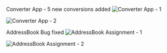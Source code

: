 Converter App - 5 new conversions added
![Converter App - 1](https://user-images.githubusercontent.com/94943625/146572410-69574124-53d9-4612-a638-25cda92c5928.png)


![Converter App - 2](https://user-images.githubusercontent.com/94943625/146572413-a5f81b10-8f33-4e9b-83ee-48011a0f9905.png)


AddressBook Bug fixed
![AddressBook Assignment - 1](https://user-images.githubusercontent.com/94943625/146572457-360a321c-89f5-4b08-80c1-bc8eef797c67.png)


![AddressBook Assignment - 2](https://user-images.githubusercontent.com/94943625/146572462-8d53b729-a150-4064-b890-cb27174457d6.png)
